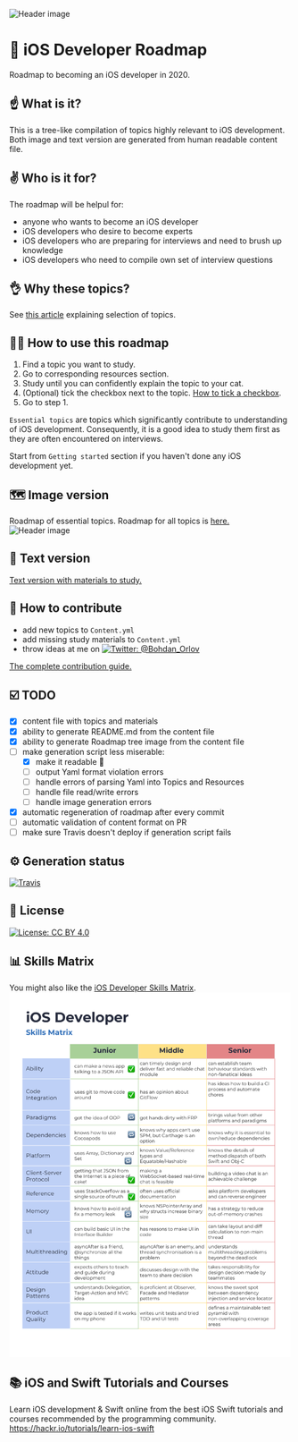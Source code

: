 ![Header image](headerImage.png)

# 🚀 iOS Developer Roadmap

Roadmap to becoming an iOS developer in 2020.

## ☝️ What is it?

This is a tree-like compilation of topics highly relevant to iOS development. Both image and text version are generated from human readable content file.

## ✌️ Who is it for?

The roadmap will be helpul for:

- anyone who wants to become an iOS developer
- iOS developers who desire to become experts
- iOS developers who are preparing for interviews and need to brush up knowledge
- iOS developers who need to compile own set of interview questions

## 👌 Why these topics?

See [this article](https://medium.com/@borlov/c9a24f413457) explaining selection of topics.

## 👨‍🎓 How to use this roadmap

1. Find a topic you want to study.
2. Go to corresponding resources section.
3. Study until you can confidently explain the topic to your cat.
4. (Optional) tick the checkbox next to the topic. [How to tick a checkbox](HowTo/HOWTOCHECKBOX.md).
5. Go to step 1.

`Essential topics` are topics which significantly contribute to understanding of iOS development. Consequently, it is a good idea to study them first as they are often encountered on interviews.

Start from `Getting started` section if you haven't done any iOS development yet.

## 🗺 Image version

Roadmap of essential topics. Roadmap for all topics is [here.](RoadmapProject/Script/Generated/ROADMAP.png)
![Header image](RoadmapProject/Script/Generated/ESSENTIALROADMAP.png)

## 📝 Text version

[Text version with materials to study.](RoadmapProject/Script/Generated/ROADMAP.md)

## 🤝 How to contribute

- add new topics to `Content.yml`
- add missing study materials to `Content.yml`
- throw ideas at me on [![Twitter: @Bohdan_Orlov](https://img.shields.io/badge/twitter-@Bohdan_Orlov-4d66b3.svg?style=flat)](https://twitter.com/bohdan_orlov)

[The complete contribution guide.](HowTo/HOWTOPR.md)

## ☑️ TODO

- [x] content file with topics and materials
- [x] ability to generate README.md from the content file
- [x] ability to generate Roadmap tree image from the content file
- [ ] make generation script less miserable:
  - [x] make it readable 🤦
  - [ ] output Yaml format violation errors
  - [ ] handle errors of parsing Yaml into Topics and Resources
  - [ ] handle file read/write errors
  - [ ] handle image generation errors
- [x] automatic regeneration of roadmap after every commit
- [ ] automatic validation of content format on PR
- [ ] make sure Travis doesn't deploy if generation script fails

## ⚙️ Generation status

[![Travis](https://travis-ci.org/BohdanOrlov/iOS-Developer-Roadmap.svg?branch=master)](https://travis-ci.org/BohdanOrlov/iOS-Developer-Roadmap)

## 📃 License

[![License: CC BY 4.0](https://img.shields.io/badge/License-CC%20BY%204.0-lightgrey.svg)](https://creativecommons.org/licenses/by/4.0/)

## 📊 Skills Matrix

You might also like the [iOS Developer Skills Matrix](https://github.com/BohdanOrlov/ios-skills-matrix).
![Skills matrix](/matrix.png)

## 📚 iOS and Swift Tutorials and Courses

Learn iOS development & Swift online from the best iOS Swift tutorials and courses recommended by the programming community.
https://hackr.io/tutorials/learn-ios-swift
